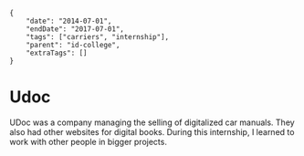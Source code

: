     {
        "date": "2014-07-01",
        "endDate": "2017-07-01",
        "tags": ["carriers", "internship"],
        "parent": "id-college",
        "extraTags": []
    }

# Udoc

UDoc was a company managing the selling of digitalized car manuals. They also
had other websites for digital books. During this internship, I learned to work
with other people in bigger projects.
